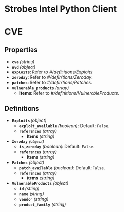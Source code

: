 # Strobes Intel Python Client

# CVE

## Properties

- **`cve`** *(string)*
- **`nvd`** *(object)*
- **`exploits`**: Refer to *#/definitions/Exploits*.
- **`zeroday`**: Refer to *#/definitions/Zeroday*.
- **`patches`**: Refer to *#/definitions/Patches*.
- **`vulnerable_products`** *(array)*
  - **Items**: Refer to *#/definitions/VulnerableProducts*.
## Definitions

- **`Exploits`** *(object)*
  - **`exploit_available`** *(boolean)*: Default: `False`.
  - **`references`** *(array)*
    - **Items** *(string)*
- **`Zeroday`** *(object)*
  - **`is_zeroday`** *(boolean)*: Default: `False`.
  - **`references`** *(array)*
    - **Items** *(string)*
- **`Patches`** *(object)*
  - **`patch_available`** *(boolean)*: Default: `False`.
  - **`references`** *(array)*
    - **Items** *(string)*
- **`VulnerableProducts`** *(object)*
  - **`id`** *(string)*
  - **`name`** *(string)*
  - **`vendor`** *(string)*
  - **`product_family`** *(string)*
